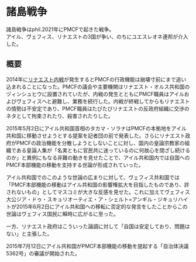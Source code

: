 # 諸島戦争
諸島戦争はphil.2021年にPMCFで起きた戦争。  
アイル、ヴェフィス、リナエストの3国が争い、のちにユエスレオネ連邦が介入した。  

## 概要  
2014年に[リナエスト内戦](./linaest_war.md)が発生するとPMCFの行政機能は崩壊寸前にまで追い込まれることになった。PMCFの議会や主要機関はリナエスト・オルス共和国のヅィンシュヒウに設置されていたが、内戦の発生とともにPMCF職員はアイルおよびヴェフィスへと避難し、業務を続行した。内戦が終戦してからもリナエストの情勢は不安定であり、PMCF職員はたびたびリナエストの反政府組織に交渉のネタとして拘束されたり、殺害されたりした。  

2015年5月2日にアイル共和国首相のタカマ・ソラナはPMCFの本拠地をアイル共和国に移動させようとする提案を記者団の前で発表した。さらにリナエスト政府がPMCFの政治機能を分散しようとしないことに対し、国内の皇論宗教家の組織である皇論人集が「名実ともに官民共に迷っているのに何故心を閉ざし続けるのか」と異例にもなる非難の動きを見せたことで、アイル共和国内では自国へのPMCF本部機能の移動を支持する世論が形成されていった。  

アイル共和国でのこのような世論の広まりに対して、ヴェフィス共和国では「PMCF本部機能の移動はアイル共和国の影響権拡大を目指したものであり、許されないもの」としてマスコミが大きな反感を見せた。これに加えてヴェフィス大公ジア・ドゥ・スキュリオーティエ・ア・シェルト=アンギル・ジキュリハイトが2015年6月2日にアイル共和国への移転に否定的な発言をしたことからこの世論はヴェフィス国民に瞬時に広がるに至った。  

一方、リナエスト政府はこういった論調に対して「自国は安定しており、問題はない」と主張した。  

2015年7月12日にアイル共和国がPMCF本部機能の移動を提起する「自治体決議5362号」の審議が開始された。  
